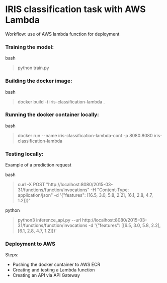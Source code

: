 # IRIS classification task with AWS Lambda

Workflow: use of AWS lambda function for deployment

### Training the model:

bash
> python train.py

### Building the docker image:

bash
> docker build -t iris-classification-lambda .

### Running the docker container locally:

bash

> docker run --name iris-classification-lambda-cont -p 8080:8080 iris-classification-lambda


### Testing locally:

Example of a prediction request

bash
> curl -X POST "http://localhost:8080/2015-03-31/functions/function/invocations" -H "Content-Type: application/json" -d '{"features": [[6.5, 3.0, 5.8, 2.2], [6.1, 2.8, 4.7, 1.2]]}'

python
> python3 inference_api.py --url http://localhost:8080/2015-03-31/functions/function/invocations -d '{"features": [[6.5, 3.0, 5.8, 2.2], [6.1, 2.8, 4.7, 1.2]]}'


### Deployment to AWS

Steps:
 - Pushing the docker container to AWS ECR
 - Creating and testing a Lambda function
 - Creating an API via API Gateway
